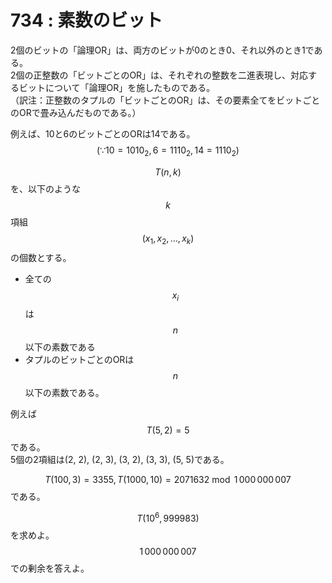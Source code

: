 # 734 : 素数のビット

2個のビットの「論理OR」は、両方のビットが0のとき0、それ以外のとき1である。\
2個の正整数の「ビットごとのOR」は、それぞれの整数を二進表現し、対応するビットについて「論理OR」を施したものである。\
（訳注：正整数のタプルの「ビットごとのOR」は、その要素全てをビットごとのORで畳み込んだものである。）

例えば、10と6のビットごとのORは14である。\
$$(\because 10 = 1010_2, 6 = 1110_2, 14 = 1110_2)$$

$$T(n, k)$$を、以下のような$$k$$項組$$(x_1, x_2, \dots, x_k)$$の個数とする。

* 全ての$$x_i$$は$$n$$以下の素数である
* タプルのビットごとのORは$$n$$以下の素数である。

例えば $$T(5, 2) = 5$$である。\
5個の2項組は(2, 2), (2, 3), (3, 2), (3, 3), (5, 5)である。

$$T(100, 3) = 3355, T(1000, 10) = 2071632 \bmod 1\,000\,000\,007$$である。

$$T(10^6, 999983)$$を求めよ。$$1\,000\,000\,007$$での剰余を答えよ。
